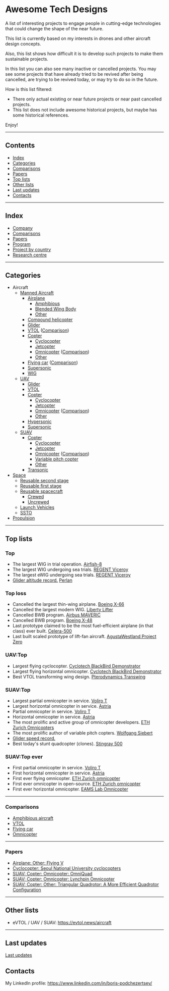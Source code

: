 Awesome Tech Designs
====================

A list of interesting projects to engage people in cutting-edge technologies that could change the shape of the near future.

This list is currently based on my interests in drones and other aircraft design concepts.

Also, this list shows how difficult it is to develop such projects to make them sustainable projects.

In this list you can also see many inactive or cancelled projects.
You may see some projects that have already tried to be revived after being cancelled, are trying to be revived today, or may try to do so in the future.

How is this list filtered:
- There only actual existing or near future projects or near past cancelled projects.
- This list does not include awesome historical projects, but maybe has some historical references.

Enjoy!



---
## Contents

- [Index](#index)
- [Categories](#categories)
- [Comparisons](#comparisons)
- [Papers](#papers)
- [Top lists](#top-lists)
- [Other lists](#other-lists)
- [Last updates](#last-updates)
- [Contacts](#contacts)



---
## Index

- [Company](Company.md)
- [Comparisons](#comparisons)
- [Papers](#papers)
- [Program](Program.md)
- [Project by country](ProjectByCountry.md)
- [Research centre](ResearchCentre.md)



---
## Categories

- Aircraft
  - [Manned Aircraft](Aircraft.md)
    - [Airplane](Airplane.md)
      - [Amphibious](Airplane.Amphibious.md)
      - [Blended Wing Body](Airplane.BlendedWingBody.md)
      - [Other](Airplane.Other.md)
    - [Compound helicopter](CompoundHelicopter.md)
    - [Glider](Glider.md#manned)
    - [VTOL](VTOL.md) ([Comparison](VTOL.md#comparison))
    - [Copter](Copter.md)
      - [Cyclocopter](Cyclocopter.md#manned)
      - [Jetcopter](Jetcopter.md#manned)
      - [Omnicopter](Omnicopter.md#manned) ([Comparison](Omnicopter.md#comparison))
      - [Other](Copter.Other.md)
    - [Flying car](FlyingCar.md) ([Comparison](FlyingCar.md#comparison))
    - [Supersonic](Supersonic.md#manned-supersonic)
    - [WIG](WIG.md)
  - [UAV](UAV.md)
    - [Glider](Glider.md#uav)
    - [VTOL](UAV.VTOL.md)
    - [Copter](Copter.md)
      - [Cyclocopter](Cyclocopter.md#uav)
      - [Jetcopter](Jetcopter.md#uav)
      - [Omnicopter](Omnicopter.md#uav) ([Comparison](Omnicopter.md#comparison))
      - [Other](UAV.Copter.md#other)
    - [Hypersonic](Supersonic.md#uav-hypersonic)
    - [Supersonic](Supersonic.md#uav-supersonic)
  - [SUAV](SUAV.md)
    - [Copter](SUAV.Copter.md)
      - [Cyclocopter](Cyclocopter.md#suav)
      - [Jetcopter](Jetcopter.md#suav)
      - [Omnicopter](Omnicopter.md#suav) ([Comparison](Omnicopter.md#comparison))
      - [Variable pitch copter](SUAV.Copter.md#variable-pitch-copter)
      - [Other](SUAV.Copter.md#other)
    - [Transonic](Supersonic.md#suav-transonic)
- [Space](Space.md)
  - [Reusable second stage](Space.md#reusable-second-stage)
  - [Reusable first stage](Space.md#reusable-first-stage)
  - [Reusable spacecraft](Space.md#reusable-spacecraft)
    - [Crewed](Space.md#crewed)
    - [Uncrewed](Space.md#uncrewed)
  - [Launch Vehicles](Space.md#launch-vehicles)
  - [SSTO](Space.md#ssto)
- [Propulsion](Propulsion.md)



---
## Top lists


### Top
- The largest WIG in trial operation. [Airfish-8](WIG.md#airfish-8)
- The largest WIG undergoing sea trials. [REGENT Viceroy](WIG.md#regent-viceroy)
- The largest eWIG undergoing sea trials. [REGENT Viceroy](WIG.md#regent-viceroy)
- [Glider altitude record.](Glider.md#altitude-record) [Perlan](Glider.md#perlan)


### Top loss
- Cancelled the largest thin-wing airplane. [Boeing X-66](Airplane.Other.md#boeing-x-66)
- Cancelled the largest modern WIG. [Liberty Lifter](WIG.md#liberty-lifter)
- Cancelled BWB program. [Airbus MAVERIC](Airplane.BlendedWingBody.md#airbus-maveric)
- Cancelled BWB program. [Boeing X-48](Airplane.BlendedWingBody.md#boeing-x-48)
- Last prototype claimed to be the most fuel-efficient airplane (in that class) ever built. [Celera-500](Airplane.Other.md#celera-500)
- Last built scaled prototype of lift-fan aircraft. [AgustaWestland Project Zero](UAV.VTOL.md#agustawestland-project-zero)


### UAV:Top
- Largest flying cyclocopter. [Cyclotech BlackBird Demonstrator](Cyclocopter.md#cyclotech-blackbird-demonstrator)
- Largest flying horizontal omnicopter. [Cyclotech BlackBird Demonstrator](Cyclocopter.md#cyclotech-blackbird-demonstrator)
- Best VTOL transforming wing design. [Pterodynamics Transwing](UAV.VTOL.md#transwing)

 
### SUAV:Top
- Largest partial omnicopter in service. [Voliro T](Omnicopter.md#voliro-t)
- Largest horizontal omnicopter in service. [Astria](Omnicopter.md#astria)
- Partial omnicopter in service. [Voliro T](Omnicopter.md#voliro-t)
- Horizontal omnicopter in service. [Astria](Omnicopter.md#astria)
- The most prolific and active group of omnicopter developers. [ETH Zurich Omnicopters](ResearchCentre.md#eth-zurich)
- The most prolific author of variable pitch copters. [Wolfgang Siebert](SUAV.Copter.md#wolfgang-sieberts-variable-pitch-copters)
- [Glider speed record.](Glider.md#suav-speed-record)
- Best today's stunt quadcopter (clones). [Stingray 500](SUAV.Copter.md#stingray-500)


### SUAV:Top ever
- First partial omnicopter in service. [Voliro T](Omnicopter.md#voliro-t)
- First horizontal omnicopter in service. [Astria](Omnicopter.md#astria)
- First ever flying omnicopter. [ETH Zurich omnicopter](Omnicopter.md#eth-omnicopter)
- First ever omnicopter in open-source. [ETH Zurich omnicopter](Omnicopter.md#eth-omnicopter)
- First ever horizontal omnicopter. [EAMS Lab Omnicopter](Omnicopter.md#eams-lab-omnicopter)



---
### Comparisons
- [Amphibious aircraft](Airplane.Amphibious.md#comparison)
- [VTOL](VTOL.md#comparison)
- [Flying car](FlyingCar.md#comparison)
- [Omnicopter](Omnicopter.md#comparison)



---
### Papers
- [Airplane: Other: Flying V](Airplane.Other.md#flying-v-papers)
- [Cyclocopter: Seoul National University cyclocopters](Cyclocopter.md#seoul-national-university-cyclocopters-papers)
- [SUAV: Copter: Omnicopter: OmniQuad](Omnicopter.md#omniquad-papers)
- [SUAV: Copter: Omnicopter: Lynchpin Omnicopter](Omnicopter.md#lynchpin-omnicopter-papers)
- [SUAV: Copter: Other: Triangular Quadrotor: A More Efficient Quadrotor Configuration](SUAV.Copter.md#triangular-quadrotor-a-more-efficient-quadrotor-configuration-papers)



---
## Other lists

- eVTOL / UAV / SUAV: <https://evtol.news/aircraft>



---
## Last updates

  [Last updates](updates.md)



## Contacts

My LinkedIn profile: <https://www.linkedin.com/in/boris-podchezertsev/>


